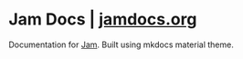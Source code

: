 # Jam Docs | [jamdocs.org](https://jamdocs.org/)

Documentation for [Jam](https://jamapp.org/). Built using mkdocs material theme.

